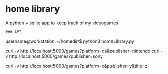 # home library
A python + sqlite app to keep track of my videogames

```
### API
```
username@workstation:~/homedir/$ python3 homeLibrary.py

curl -v http://localhost:5000/games?platform=ds&publisher=nintendo
curl -v http://localhost:5000/games?publisher=sony

curl -v http://localhost:5000/games?platform=x&publisher=y&title=z
```
